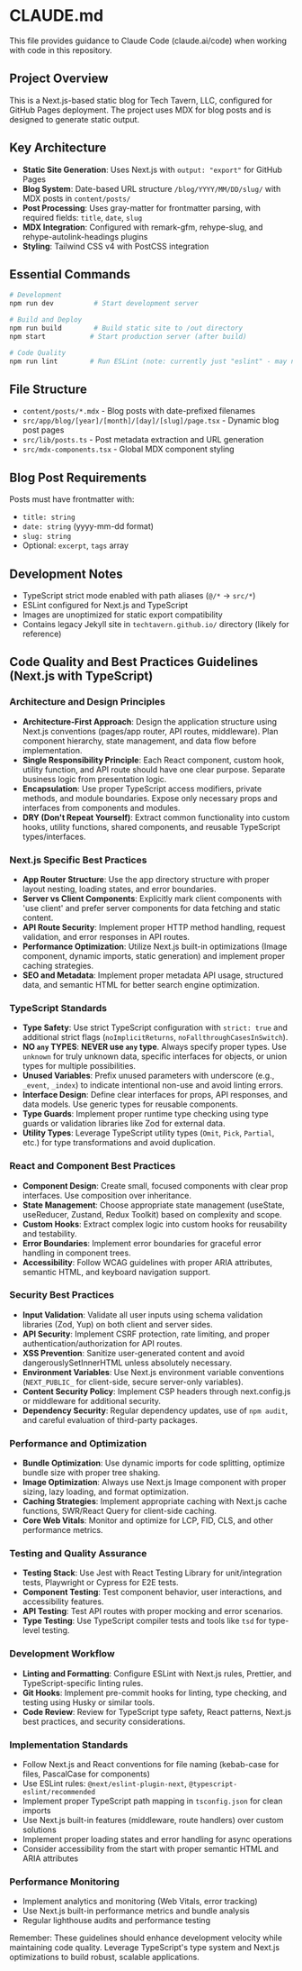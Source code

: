 # CLAUDE.md

This file provides guidance to Claude Code (claude.ai/code) when working with code in this repository.

## Project Overview

This is a Next.js-based static blog for Tech Tavern, LLC, configured for GitHub Pages deployment. The project uses MDX for blog posts and is designed to generate static output.

## Key Architecture

- **Static Site Generation**: Uses Next.js with `output: "export"` for GitHub Pages
- **Blog System**: Date-based URL structure `/blog/YYYY/MM/DD/slug/` with MDX posts in `content/posts/`
- **Post Processing**: Uses gray-matter for frontmatter parsing, with required fields: `title`, `date`, `slug`
- **MDX Integration**: Configured with remark-gfm, rehype-slug, and rehype-autolink-headings plugins
- **Styling**: Tailwind CSS v4 with PostCSS integration

## Essential Commands

```bash
# Development
npm run dev          # Start development server

# Build and Deploy
npm run build        # Build static site to /out directory
npm start           # Start production server (after build)

# Code Quality  
npm run lint        # Run ESLint (note: currently just "eslint" - may need file specification)
```

## File Structure

- `content/posts/*.mdx` - Blog posts with date-prefixed filenames
- `src/app/blog/[year]/[month]/[day]/[slug]/page.tsx` - Dynamic blog post pages
- `src/lib/posts.ts` - Post metadata extraction and URL generation
- `src/mdx-components.tsx` - Global MDX component styling

## Blog Post Requirements

Posts must have frontmatter with:
- `title: string`
- `date: string` (yyyy-mm-dd format)
- `slug: string` 
- Optional: `excerpt`, `tags` array

## Development Notes

- TypeScript strict mode enabled with path aliases (`@/*` → `src/*`)
- ESLint configured for Next.js and TypeScript
- Images are unoptimized for static export compatibility
- Contains legacy Jekyll site in `techtavern.github.io/` directory (likely for reference)

## Code Quality and Best Practices Guidelines (Next.js with TypeScript)

### Architecture and Design Principles

- **Architecture-First Approach**: Design the application structure using Next.js conventions (pages/app router, API routes, middleware). Plan component hierarchy, state management, and data flow before implementation.
- **Single Responsibility Principle**: Each React component, custom hook, utility function, and API route should have one clear purpose. Separate business logic from presentation logic.
- **Encapsulation**: Use proper TypeScript access modifiers, private methods, and module boundaries. Expose only necessary props and interfaces from components and modules.
- **DRY (Don't Repeat Yourself)**: Extract common functionality into custom hooks, utility functions, shared components, and reusable TypeScript types/interfaces.

### Next.js Specific Best Practices

- **App Router Structure**: Use the app directory structure with proper layout nesting, loading states, and error boundaries.
- **Server vs Client Components**: Explicitly mark client components with 'use client' and prefer server components for data fetching and static content.
- **API Route Security**: Implement proper HTTP method handling, request validation, and error responses in API routes.
- **Performance Optimization**: Utilize Next.js built-in optimizations (Image component, dynamic imports, static generation) and implement proper caching strategies.
- **SEO and Metadata**: Implement proper metadata API usage, structured data, and semantic HTML for better search engine optimization.

### TypeScript Standards

- **Type Safety**: Use strict TypeScript configuration with `strict: true` and additional strict flags (`noImplicitReturns`, `noFallthroughCasesInSwitch`).
- **NO `any` TYPES**: **NEVER use `any` type**. Always specify proper types. Use `unknown` for truly unknown data, specific interfaces for objects, or union types for multiple possibilities.
- **Unused Variables**: Prefix unused parameters with underscore (e.g., `_event`, `_index`) to indicate intentional non-use and avoid linting errors.
- **Interface Design**: Define clear interfaces for props, API responses, and data models. Use generic types for reusable components.
- **Type Guards**: Implement proper runtime type checking using type guards or validation libraries like Zod for external data.
- **Utility Types**: Leverage TypeScript utility types (`Omit`, `Pick`, `Partial`, etc.) for type transformations and avoid duplication.

### React and Component Best Practices

- **Component Design**: Create small, focused components with clear prop interfaces. Use composition over inheritance.
- **State Management**: Choose appropriate state management (useState, useReducer, Zustand, Redux Toolkit) based on complexity and scope.
- **Custom Hooks**: Extract complex logic into custom hooks for reusability and testability.
- **Error Boundaries**: Implement error boundaries for graceful error handling in component trees.
- **Accessibility**: Follow WCAG guidelines with proper ARIA attributes, semantic HTML, and keyboard navigation support.

### Security Best Practices

- **Input Validation**: Validate all user inputs using schema validation libraries (Zod, Yup) on both client and server sides.
- **API Security**: Implement CSRF protection, rate limiting, and proper authentication/authorization for API routes.
- **XSS Prevention**: Sanitize user-generated content and avoid dangerouslySetInnerHTML unless absolutely necessary.
- **Environment Variables**: Use Next.js environment variable conventions (`NEXT_PUBLIC_` for client-side, secure server-only variables).
- **Content Security Policy**: Implement CSP headers through next.config.js or middleware for additional security.
- **Dependency Security**: Regular dependency updates, use of `npm audit`, and careful evaluation of third-party packages.

### Performance and Optimization

- **Bundle Optimization**: Use dynamic imports for code splitting, optimize bundle size with proper tree shaking.
- **Image Optimization**: Always use Next.js Image component with proper sizing, lazy loading, and format optimization.
- **Caching Strategies**: Implement appropriate caching with Next.js cache functions, SWR/React Query for client-side caching.
- **Core Web Vitals**: Monitor and optimize for LCP, FID, CLS, and other performance metrics.

### Testing and Quality Assurance

- **Testing Stack**: Use Jest with React Testing Library for unit/integration tests, Playwright or Cypress for E2E tests.
- **Component Testing**: Test component behavior, user interactions, and accessibility features.
- **API Testing**: Test API routes with proper mocking and error scenarios.
- **Type Testing**: Use TypeScript compiler tests and tools like `tsd` for type-level testing.

### Development Workflow

- **Linting and Formatting**: Configure ESLint with Next.js rules, Prettier, and TypeScript-specific linting rules.
- **Git Hooks**: Implement pre-commit hooks for linting, type checking, and testing using Husky or similar tools.
- **Code Review**: Review for TypeScript type safety, React patterns, Next.js best practices, and security considerations.

### Implementation Standards

- Follow Next.js and React conventions for file naming (kebab-case for files, PascalCase for components)
- Use ESLint rules: `@next/eslint-plugin-next`, `@typescript-eslint/recommended`
- Implement proper TypeScript path mapping in `tsconfig.json` for clean imports
- Use Next.js built-in features (middleware, route handlers) over custom solutions
- Implement proper loading states and error handling for async operations
- Consider accessibility from the start with proper semantic HTML and ARIA attributes

### Performance Monitoring

- Implement analytics and monitoring (Web Vitals, error tracking)
- Use Next.js built-in performance metrics and bundle analysis
- Regular lighthouse audits and performance testing

Remember: These guidelines should enhance development velocity while maintaining code quality. Leverage TypeScript's type system and Next.js optimizations to build robust, scalable applications.